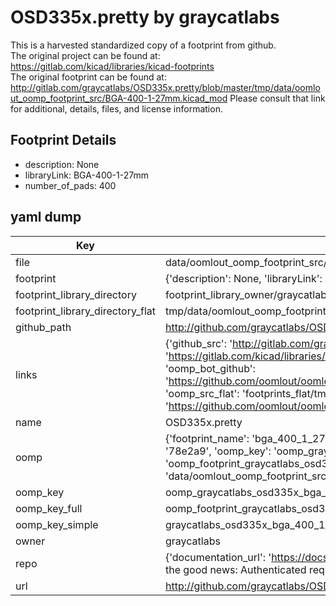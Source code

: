 # OSD335x.pretty by graycatlabs  
This is a harvested standardized copy of a footprint from github.  
The original project can be found at:  
https://gitlab.com/kicad/libraries/kicad-footprints  
The original footprint can be found at:
http://gitlab.com/graycatlabs/OSD335x.pretty/blob/master/tmp/data/oomlout_oomp_footprint_src/BGA-400-1-27mm.kicad_mod
Please consult that link for additional, details, files, and license information.  
## Footprint Details
* description: None  
* libraryLink: BGA-400-1-27mm  
* number_of_pads: 400  
## yaml dump  
| Key | Value |  
| --- | --- |  
| file | data/oomlout_oomp_footprint_src/OSD335x.pretty/BGA-400-1-27mm.kicad_mod |  
| footprint | {'description': None, 'libraryLink': 'BGA-400-1-27mm', 'number_of_pads': 400} |  
| footprint_library_directory | footprint_library_owner/graycatlabs_OSD335x.pretty |  
| footprint_library_directory_flat | tmp/data/oomlout_oomp_footprint_src/footprints_flat/graycatlabs_osd335x_bga_400_1_27mm/working |  
| github_path | http://github.com/graycatlabs/OSD335x.pretty/blob/master/tmp/data/oomlout_oomp_footprint_src/BGA-400-1-27mm.kicad_mod |  
| links | {'github_src': 'http://gitlab.com/graycatlabs/OSD335x.pretty/blob/master/tmp/data/oomlout_oomp_footprint_src/BGA-400-1-27mm.kicad_mod', 'github_src_repo': 'https://gitlab.com/kicad/libraries/kicad-footprints', 'oomp_bot': 'tmp/data/oomlout_oomp_footprint_src/footprints/graycatlabs_osd335x_bga_400_1_27mm/working', 'oomp_bot_github': 'https://github.com/oomlout/oomlout_oomp_footprint_bot/tree/main/tmp/data/oomlout_oomp_footprint_src/footprints/graycatlabs_osd335x_bga_400_1_27mm/working', 'oomp_src_flat': 'footprints_flat/tmp/data/oomlout_oomp_footprint_src/footprints_flat/graycatlabs_osd335x_bga_400_1_27mm/working', 'oomp_src_flat_github': 'https://github.com/oomlout/oomlout_oomp_footprint_src/tree/main/tmp/data/oomlout_oomp_footprint_src/footprints_flat/graycatlabs_osd335x_bga_400_1_27mm/working'} |  
| name | OSD335x.pretty |  
| oomp | {'footprint_name': 'bga_400_1_27mm', 'library_name': 'osd335x', 'md5': '78e2a978b49f9cb39754597e0a819645', 'md5_10': '78e2a978b4', 'md5_5': '78e2a', 'md5_6': '78e2a9', 'oomp_key': 'oomp_graycatlabs_osd335x_bga_400_1_27mm', 'oomp_key_extra': 'oomp_footprint_graycatlabs_osd335x_bga_400_1_27mm', 'oomp_key_full': 'oomp_footprint_graycatlabs_osd335x_bga_400_1_27mm_78e2a9', 'oomp_key_simple': 'graycatlabs_osd335x_bga_400_1_27mm', 'original_filename': 'data/oomlout_oomp_footprint_src/OSD335x.pretty/BGA-400-1-27mm.kicad_mod', 'owner_name': 'graycatlabs'} |  
| oomp_key | oomp_graycatlabs_osd335x_bga_400_1_27mm |  
| oomp_key_full | oomp_footprint_graycatlabs_osd335x_bga_400_1_27mm |  
| oomp_key_simple | graycatlabs_osd335x_bga_400_1_27mm |  
| owner | graycatlabs |  
| repo | {'documentation_url': 'https://docs.github.com/rest/overview/resources-in-the-rest-api#rate-limiting', 'message': "API rate limit exceeded for 84.66.142.224. (But here's the good news: Authenticated requests get a higher rate limit. Check out the documentation for more details.)"} |  
| url | http://github.com/graycatlabs/OSD335x.pretty |  

